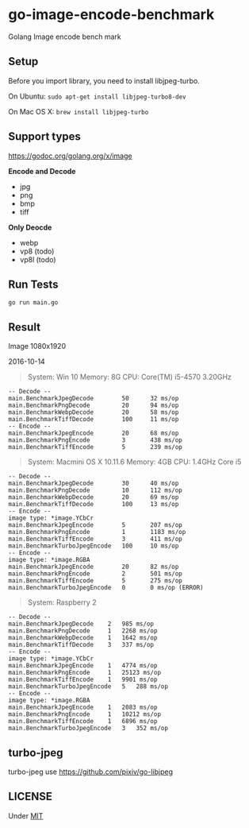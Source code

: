 # go-image-encode-benchmark
Golang Image encode bench mark

## Setup
Before you import library, you need to install libjpeg-turbo.

On Ubuntu: `sudo apt-get install libjpeg-turbo8-dev`

On Mac OS X: `brew install libjpeg-turbo`

## Support types
<https://godoc.org/golang.org/x/image>

**Encode and Decode**

* jpg
* png
* bmp
* tiff

**Only Deocde**

* webp
* vp8 (todo)
* vp8l (todo)

## Run Tests
```
go run main.go
```

## Result
Image 1080x1920

2016-10-14

> System: Win 10
> Memory: 8G
> CPU: Core(TM) i5-4570 3.20GHz

```
-- Decode --
main.BenchmarkJpegDecode        50      32 ms/op
main.BenchmarkPngDecode         20      94 ms/op
main.BenchmarkWebpDecode        20      58 ms/op
main.BenchmarkTiffDecode        100     11 ms/op
-- Encode --
main.BenchmarkJpegEncode        20      68 ms/op
main.BenchmarkPngEncode         3       438 ms/op
main.BenchmarkTiffEncode        5       239 ms/op
```

> System: Macmini OS X 10.11.6
> Memory: 4GB
> CPU: 1.4GHz Core i5

```
-- Decode --
main.BenchmarkJpegDecode        30      40 ms/op
main.BenchmarkPngDecode         10      112 ms/op
main.BenchmarkWebpDecode        20      69 ms/op
main.BenchmarkTiffDecode        100     13 ms/op
-- Encode --
image type: *image.YCbCr
main.BenchmarkJpegEncode        5       207 ms/op
main.BenchmarkPngEncode         1       1183 ms/op
main.BenchmarkTiffEncode        3       411 ms/op
main.BenchmarkTurboJpegEncode   100     10 ms/op
-- Encode --
image type: *image.RGBA
main.BenchmarkJpegEncode        20      82 ms/op
main.BenchmarkPngEncode         2       501 ms/op
main.BenchmarkTiffEncode        5       275 ms/op
main.BenchmarkTurboJpegEncode   0       0 ms/op (ERROR)
```

> System: Raspberry 2

```
-- Decode --
main.BenchmarkJpegDecode	2	985 ms/op
main.BenchmarkPngDecode		1	2268 ms/op
main.BenchmarkWebpDecode	1	1642 ms/op
main.BenchmarkTiffDecode	3	337 ms/op
-- Encode --
image type: *image.YCbCr
main.BenchmarkJpegEncode	1	4774 ms/op
main.BenchmarkPngEncode		1	25123 ms/op
main.BenchmarkTiffEncode	1	9901 ms/op
main.BenchmarkTurboJpegEncode	5	288 ms/op
-- Encode --
image type: *image.RGBA
main.BenchmarkJpegEncode	1	2083 ms/op
main.BenchmarkPngEncode		1	10212 ms/op
main.BenchmarkTiffEncode	1	6896 ms/op
main.BenchmarkTurboJpegEncode	3	352 ms/op
```

## turbo-jpeg
turbo-jpeg use <https://github.com/pixiv/go-libjpeg>

## LICENSE
Under [MIT](LICENSE)
